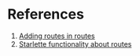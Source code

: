 # References

1. [Adding routes in routes][1]
2. [Starlette functionality about routes][2]

[1]: https://fastapi.tiangolo.com/pt/tutorial/path-params/#parametros-de-rota-que-contem-caminhos
[2]: https://www.starlette.io/
